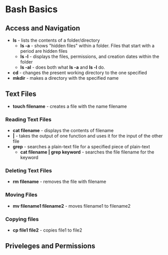 # Bash Basics 

## Access and Navigation
* **ls** - lists the contents of a folder/directory 
  * **ls -a** - shows "hidden files" within a folder. Files that start with a period are hidden files 
  * **ls -l** - displays the files, permissions, and creation dates within the folder
  * **ls -al** - does both what **ls -a** and **ls -l** do.  
* **cd** - changes the present working directory to the one specified 
* **mkdir** - makes a directory with the specified name 
## Text Files 
* **touch filename** - creates a file with the name filename 
### Reading Text Files 
* **cat filename** - displays the contents of filename 
* **|** - takes the output of one function and uses it for the input of the other file 
* **grep** - searches a plain-text file for a specified piece of plain-text 
  * **cat filename | grep keyword** - searches the file filename for the keyword 
### Deleting Text Files 
* **rm filename** - removes the file with filename 
### Moving Files 
* **mv filename1 filename2** - moves filename1 to filename2 
### Copying files 
* **cp file1 file2** - copies file1 to file2 

## Priveleges and Permissions 


  
